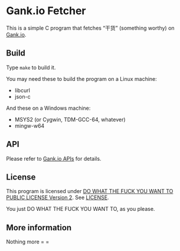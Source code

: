 # Gank.io Fetcher

This is a simple C program that fetches “干货” (something worthy) on [Gank.io](http://gank.io).

## Build

Type `make` to build it.

You may need these to build the program on a Linux machine:

- libcurl
- json-c

And these on a Windows machine:

- MSYS2 (or Cygwin, TDM-GCC-64, whatever)
- mingw-w64

## API

Please refer to [Gank.io APIs](http://gank.io/api) for details.

## License

This program is licensed under [DO WHAT THE FUCK YOU WANT TO PUBLIC LICENSE Version 2](http://www.wtfpl.net/txt/copying/). See [LICENSE](LICENSE).

You just DO WHAT THE FUCK YOU WANT TO, as you please.

## More information

Nothing more = =
